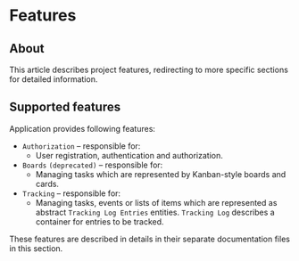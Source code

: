 ﻿# Features

## About

This article describes project features, redirecting to more specific sections for detailed information.

## Supported features

Application provides following features:
- `Authorization` – responsible for:
  - User registration, authentication and authorization.
- `Boards` `(deprecated)` – responsible for:
  - Managing tasks which are represented by Kanban-style boards and cards.
- `Tracking` – responsible for:
  - Managing tasks, events or lists of items which are represented as abstract `Tracking Log Entries` entities. `Tracking Log` describes a container for entries to be tracked.

These features are described in details in their separate documentation files in this section.